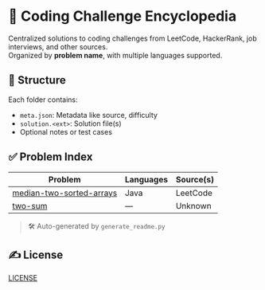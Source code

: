 # 🧠 Coding Challenge Encyclopedia

Centralized solutions to coding challenges from LeetCode, HackerRank, job interviews, and other sources.  
Organized by **problem name**, with multiple languages supported.


## 📁 Structure

Each folder contains:
- `meta.json`: Metadata like source, difficulty
- `solution.<ext>`: Solution file(s)
- Optional notes or test cases


## ✅ Problem Index

| Problem | Languages | Source(s) |
|---------|-----------|-----------|
| [median-two-sorted-arrays](./challenges/median-two-sorted-arrays) | Java | LeetCode |
| [two-sum](./challenges/two-sum) | — | Unknown |

> 🛠️ Auto-generated by `generate_readme.py`


## ✍️ License

[LICENSE](./LICENSE.txt)
